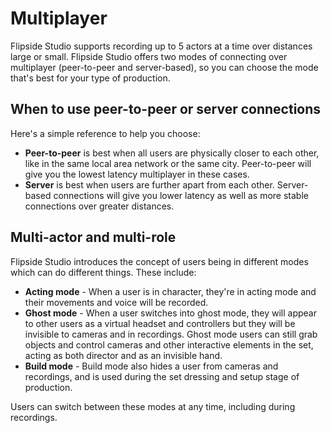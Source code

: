 # Multiplayer

Flipside Studio supports recording up to 5 actors at a time over distances large or small. Flipside Studio offers two modes of connecting over multiplayer (peer-to-peer and server-based), so you can choose the mode that's best for your type of production.

## When to use peer-to-peer or server connections

Here's a simple reference to help you choose:

* **Peer-to-peer** is best when all users are physically closer to each other, like in the same local area network or the same city. Peer-to-peer will give you the lowest latency multiplayer in these cases.
* **Server** is best when users are further apart from each other. Server-based connections will give you lower latency as well as more stable connections over greater distances.

## Multi-actor and multi-role

Flipside Studio introduces the concept of users being in different modes which can do different things. These include:

* **Acting mode** - When a user is in character, they're in acting mode and their movements and voice will be recorded.
* **Ghost mode** - When a user switches into ghost mode, they will appear to other users as a virtual headset and controllers but they will be invisible to cameras and in recordings. Ghost mode users can still grab objects and control cameras and other interactive elements in the set, acting as both director and as an invisible hand.
* **Build mode** - Build mode also hides a user from cameras and recordings, and is used during the set dressing and setup stage of production.

Users can switch between these modes at any time, including during recordings.
